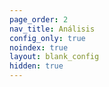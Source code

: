 ```yaml
---
page_order: 2
nav_title: Análisis
config_only: true
noindex: true
layout: blank_config
hidden: true
---
```

